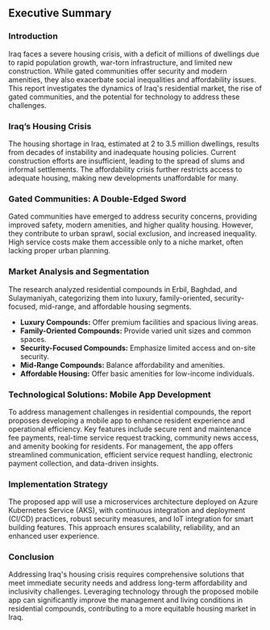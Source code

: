 ## Executive Summary

### Introduction
Iraq faces a severe housing crisis, with a deficit of millions of dwellings due to rapid population growth, war-torn infrastructure, and limited new construction. While gated communities offer security and modern amenities, they also exacerbate social inequalities and affordability issues. This report investigates the dynamics of Iraq's residential market, the rise of gated communities, and the potential for technology to address these challenges.

### Iraq’s Housing Crisis
The housing shortage in Iraq, estimated at 2 to 3.5 million dwellings, results from decades of instability and inadequate housing policies. Current construction efforts are insufficient, leading to the spread of slums and informal settlements. The affordability crisis further restricts access to adequate housing, making new developments unaffordable for many.

### Gated Communities: A Double-Edged Sword
Gated communities have emerged to address security concerns, providing improved safety, modern amenities, and higher quality housing. However, they contribute to urban sprawl, social exclusion, and increased inequality. High service costs make them accessible only to a niche market, often lacking proper urban planning.

### Market Analysis and Segmentation
The research analyzed residential compounds in Erbil, Baghdad, and Sulaymaniyah, categorizing them into luxury, family-oriented, security-focused, mid-range, and affordable housing segments.

- **Luxury Compounds:** Offer premium facilities and spacious living areas.
- **Family-Oriented Compounds:** Provide varied unit sizes and common spaces.
- **Security-Focused Compounds:** Emphasize limited access and on-site security.
- **Mid-Range Compounds:** Balance affordability and amenities.
- **Affordable Housing:** Offer basic amenities for low-income individuals.

### Technological Solutions: Mobile App Development
To address management challenges in residential compounds, the report proposes developing a mobile app to enhance resident experience and operational efficiency. Key features include secure rent and maintenance fee payments, real-time service request tracking, community news access, and amenity booking for residents. For management, the app offers streamlined communication, efficient service request handling, electronic payment collection, and data-driven insights.

### Implementation Strategy
The proposed app will use a microservices architecture deployed on Azure Kubernetes Service (AKS), with continuous integration and deployment (CI/CD) practices, robust security measures, and IoT integration for smart building features. This approach ensures scalability, reliability, and an enhanced user experience.

### Conclusion
Addressing Iraq's housing crisis requires comprehensive solutions that meet immediate security needs and address long-term affordability and inclusivity challenges. Leveraging technology through the proposed mobile app can significantly improve the management and living conditions in residential compounds, contributing to a more equitable housing market in Iraq.
